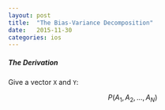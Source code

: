 ```yaml
---
layout: post
title:  "The Bias-Variance Decomposition"
date:   2015-11-30
categories: ios
---
```



##### The Derivation

Give a vector `X` and `Y`:

$$P(A_1,A_2,...,A_N)$$
